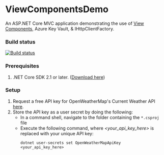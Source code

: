 # ViewComponentsDemo

An ASP.NET Core MVC application demonstrating the use of [View Components](https://docs.microsoft.com/aspnet/core/mvc/views/view-components), Azure Key Vault, & IHttpClientFactory.

### Build status

[![Build status](https://scottaddie.visualstudio.com/ViewComponentsDemo/_apis/build/status/ViewComponentsDemo-CI)](https://scottaddie.visualstudio.com/ViewComponentsDemo/_build/latest?definitionId=3)

### Prerequisites

1. .NET Core SDK 2.1 or later. ([Download here](https://www.microsoft.com/net/download/all))

### Setup

1. Request a free API key for OpenWeatherMap's Current Weather API [here](https://home.openweathermap.org/users/sign_up).
1. Store the API key as a user secret by doing the following:
    * In a command shell, navigate to the folder containing the `*.csproj` file
    * Execute the following command, where *<your_api_key_here>* is replaced with your unique API key:
      ```
      dotnet user-secrets set OpenWeatherMapApiKey <your_api_key_here>
      ```
